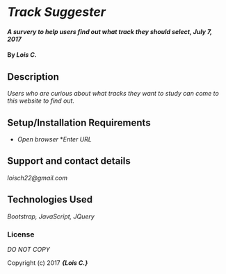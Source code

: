 # _Track Suggester_

#### _A survery to help users find out what track they should select, July 7, 2017_

#### By _**Lois C.**_

## Description

_Users who are curious about what tracks they want to study can come to this website to find out._

## Setup/Installation Requirements

* _Open browser_
*_Enter URL_


## Support and contact details

_loisch22@gmail.com_

## Technologies Used

_Bootstrap, JavaScript, JQuery_

### License

*DO NOT COPY*

Copyright (c) 2017 **_{Lois C.}_**
